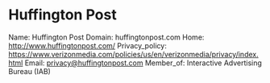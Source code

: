 # Huffington Post

Name: Huffington Post
Domain: huffingtonpost.com
Home: http://www.huffingtonpost.com/
Privacy_policy: https://www.verizonmedia.com/policies/us/en/verizonmedia/privacy/index.html
Email: privacy@huffingtonpost.com
Member_of: Interactive Advertising Bureau (IAB)
